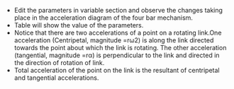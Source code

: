 * Edit the parameters in variable section and observe the changes taking place in the acceleration diagram of the four bar mechanism.
* Table will show the value of the parameters.
* Notice that there are two accelerations of a point on a rotating link.One acceleration (Centripetal, magnitude =rω2) is along the link directed towards the point about which the link is rotating. The other acceleration (tangential, magnitude =rα) is perpendicular to the link and directed in the direction of rotation of link.
* Total acceleration of the point on the link is the resultant of centripetal and tangential accelerations.